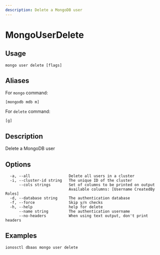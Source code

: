 ```yaml
---
description: Delete a MongoDB user
---
```


# MongoUserDelete

## Usage

```text
mongo user delete [flags]
```

## Aliases

For `mongo` command:

```text
[mongodb mdb m]
```

For `delete` command:

```text
[g]
```

## Description

Delete a MongoDB user

## Options

```text
  -a, --all                 Delete all users in a cluster
  -i, --cluster-id string   The unique ID of the cluster
      --cols strings        Set of columns to be printed on output 
                            Available columns: [Username CreatedBy Roles]
  -d, --database string     The authentication database
  -f, --force               Skip y/n checks
  -h, --help                help for delete
      --name string         The authentication username
      --no-headers          When using text output, don't print headers
```

## Examples

```text
ionosctl dbaas mongo user delete
```

